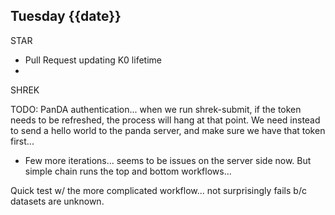 ## Tuesday {{date}}

STAR
- Pull Request updating K0 lifetime
- 

SHREK

TODO: PanDA authentication... when we run shrek-submit, if the token needs to be refreshed, the process will hang at that point.  We need instead to send a hello world to the panda  server, and make sure we have that token first...

- Few more iterations... seems to be issues on the server side now.  But simple chain runs the top and bottom workflows...

Quick test w/ the more complicated workflow... not surprisingly fails b/c datasets are unknown.

